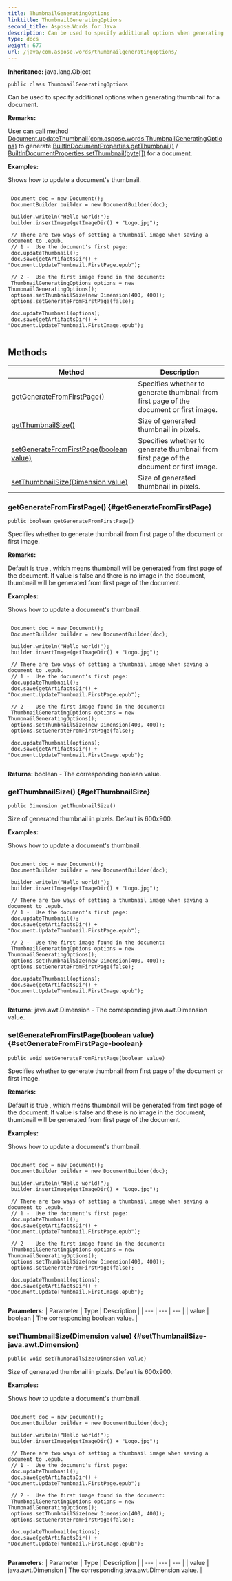 ```yaml
---
title: ThumbnailGeneratingOptions
linktitle: ThumbnailGeneratingOptions
second_title: Aspose.Words for Java
description: Can be used to specify additional options when generating thumbnail for a document in Java.
type: docs
weight: 677
url: /java/com.aspose.words/thumbnailgeneratingoptions/
---
```


**Inheritance:**
java.lang.Object
```
public class ThumbnailGeneratingOptions
```

Can be used to specify additional options when generating thumbnail for a document.

 **Remarks:** 

User can call method [Document.updateThumbnail(com.aspose.words.ThumbnailGeneratingOptions)](../../com.aspose.words/document/\#updateThumbnail-com.aspose.words.ThumbnailGeneratingOptions) to generate [BuiltInDocumentProperties.getThumbnail()](../../com.aspose.words/builtindocumentproperties/\#getThumbnail) / [BuiltInDocumentProperties.setThumbnail(byte[])](../../com.aspose.words/builtindocumentproperties/\#setThumbnail-byte) for a document.

 **Examples:** 

Shows how to update a document's thumbnail.

```

 Document doc = new Document();
 DocumentBuilder builder = new DocumentBuilder(doc);

 builder.writeln("Hello world!");
 builder.insertImage(getImageDir() + "Logo.jpg");

 // There are two ways of setting a thumbnail image when saving a document to .epub.
 // 1 -  Use the document's first page:
 doc.updateThumbnail();
 doc.save(getArtifactsDir() + "Document.UpdateThumbnail.FirstPage.epub");

 // 2 -  Use the first image found in the document:
 ThumbnailGeneratingOptions options = new ThumbnailGeneratingOptions();
 options.setThumbnailSize(new Dimension(400, 400));
 options.setGenerateFromFirstPage(false);

 doc.updateThumbnail(options);
 doc.save(getArtifactsDir() + "Document.UpdateThumbnail.FirstImage.epub");
 
```
## Methods

| Method | Description |
| --- | --- |
| [getGenerateFromFirstPage()](#getGenerateFromFirstPage) | Specifies whether to generate thumbnail from first page of the document or first image. |
| [getThumbnailSize()](#getThumbnailSize) | Size of generated thumbnail in pixels. |
| [setGenerateFromFirstPage(boolean value)](#setGenerateFromFirstPage-boolean) | Specifies whether to generate thumbnail from first page of the document or first image. |
| [setThumbnailSize(Dimension value)](#setThumbnailSize-java.awt.Dimension) | Size of generated thumbnail in pixels. |
### getGenerateFromFirstPage() {#getGenerateFromFirstPage}
```
public boolean getGenerateFromFirstPage()
```


Specifies whether to generate thumbnail from first page of the document or first image.

 **Remarks:** 

Default is  true , which means thumbnail will be generated from first page of the document. If value is  false  and there is no image in the document, thumbnail will be generated from first page of the document.

 **Examples:** 

Shows how to update a document's thumbnail.

```

 Document doc = new Document();
 DocumentBuilder builder = new DocumentBuilder(doc);

 builder.writeln("Hello world!");
 builder.insertImage(getImageDir() + "Logo.jpg");

 // There are two ways of setting a thumbnail image when saving a document to .epub.
 // 1 -  Use the document's first page:
 doc.updateThumbnail();
 doc.save(getArtifactsDir() + "Document.UpdateThumbnail.FirstPage.epub");

 // 2 -  Use the first image found in the document:
 ThumbnailGeneratingOptions options = new ThumbnailGeneratingOptions();
 options.setThumbnailSize(new Dimension(400, 400));
 options.setGenerateFromFirstPage(false);

 doc.updateThumbnail(options);
 doc.save(getArtifactsDir() + "Document.UpdateThumbnail.FirstImage.epub");
 
```

**Returns:**
boolean - The corresponding  boolean  value.
### getThumbnailSize() {#getThumbnailSize}
```
public Dimension getThumbnailSize()
```


Size of generated thumbnail in pixels. Default is 600x900.

 **Examples:** 

Shows how to update a document's thumbnail.

```

 Document doc = new Document();
 DocumentBuilder builder = new DocumentBuilder(doc);

 builder.writeln("Hello world!");
 builder.insertImage(getImageDir() + "Logo.jpg");

 // There are two ways of setting a thumbnail image when saving a document to .epub.
 // 1 -  Use the document's first page:
 doc.updateThumbnail();
 doc.save(getArtifactsDir() + "Document.UpdateThumbnail.FirstPage.epub");

 // 2 -  Use the first image found in the document:
 ThumbnailGeneratingOptions options = new ThumbnailGeneratingOptions();
 options.setThumbnailSize(new Dimension(400, 400));
 options.setGenerateFromFirstPage(false);

 doc.updateThumbnail(options);
 doc.save(getArtifactsDir() + "Document.UpdateThumbnail.FirstImage.epub");
 
```

**Returns:**
java.awt.Dimension - The corresponding java.awt.Dimension value.
### setGenerateFromFirstPage(boolean value) {#setGenerateFromFirstPage-boolean}
```
public void setGenerateFromFirstPage(boolean value)
```


Specifies whether to generate thumbnail from first page of the document or first image.

 **Remarks:** 

Default is  true , which means thumbnail will be generated from first page of the document. If value is  false  and there is no image in the document, thumbnail will be generated from first page of the document.

 **Examples:** 

Shows how to update a document's thumbnail.

```

 Document doc = new Document();
 DocumentBuilder builder = new DocumentBuilder(doc);

 builder.writeln("Hello world!");
 builder.insertImage(getImageDir() + "Logo.jpg");

 // There are two ways of setting a thumbnail image when saving a document to .epub.
 // 1 -  Use the document's first page:
 doc.updateThumbnail();
 doc.save(getArtifactsDir() + "Document.UpdateThumbnail.FirstPage.epub");

 // 2 -  Use the first image found in the document:
 ThumbnailGeneratingOptions options = new ThumbnailGeneratingOptions();
 options.setThumbnailSize(new Dimension(400, 400));
 options.setGenerateFromFirstPage(false);

 doc.updateThumbnail(options);
 doc.save(getArtifactsDir() + "Document.UpdateThumbnail.FirstImage.epub");
 
```

**Parameters:**
| Parameter | Type | Description |
| --- | --- | --- |
| value | boolean | The corresponding  boolean  value. |

### setThumbnailSize(Dimension value) {#setThumbnailSize-java.awt.Dimension}
```
public void setThumbnailSize(Dimension value)
```


Size of generated thumbnail in pixels. Default is 600x900.

 **Examples:** 

Shows how to update a document's thumbnail.

```

 Document doc = new Document();
 DocumentBuilder builder = new DocumentBuilder(doc);

 builder.writeln("Hello world!");
 builder.insertImage(getImageDir() + "Logo.jpg");

 // There are two ways of setting a thumbnail image when saving a document to .epub.
 // 1 -  Use the document's first page:
 doc.updateThumbnail();
 doc.save(getArtifactsDir() + "Document.UpdateThumbnail.FirstPage.epub");

 // 2 -  Use the first image found in the document:
 ThumbnailGeneratingOptions options = new ThumbnailGeneratingOptions();
 options.setThumbnailSize(new Dimension(400, 400));
 options.setGenerateFromFirstPage(false);

 doc.updateThumbnail(options);
 doc.save(getArtifactsDir() + "Document.UpdateThumbnail.FirstImage.epub");
 
```

**Parameters:**
| Parameter | Type | Description |
| --- | --- | --- |
| value | java.awt.Dimension | The corresponding java.awt.Dimension value. |

